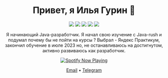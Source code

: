 <h1 align="center">Привет, я Илья Гурин 👋</h1>

<p align="center">
  <img src="https://img.shields.io/badge/-Java-red?style=flat-square&logo=java" />
  <img src="https://img.shields.io/badge/-Spring-green?style=flat-square&logo=spring" />
  <img src="https://img.shields.io/badge/-PostgreSQL-blue?style=flat-square&logo=postgresql" />
  <img src="https://img.shields.io/badge/-Docker-blue?style=flat-square&logo=docker" />
  <img src="https://img.shields.io/badge/-Kafka-orange?style=flat-square&logo=apache-kafka" />
</p>

<p align="center">
Я начинающий Java-разработчик. Я начал свою изучение с Java-rush и подумал почему бы не пойти на курсы ?
Выбрал - Яндекс Практикум, закончил обучение в июле 2023 но, не останавливаюсь на достигнутом, активно развиваюсь как разработчик.
</p>

<p align="center">
  <a href="(https://open.spotify.com/track/0UZFTyq4ogQ5RvfOHGPVdZ?si=b7bf3b3599294826)">
    <img src="https://novatorem.bgstatic.vercel.app/api/spotify" alt="Spotify Now Playing" />
  </a>
</p>
<p align="center">
  <a href="mailto:gurinsaints@gmail.com">Email</a> •
  <a href="https://t.me/ilyagurinwrk">Telegram</a>
</p>

